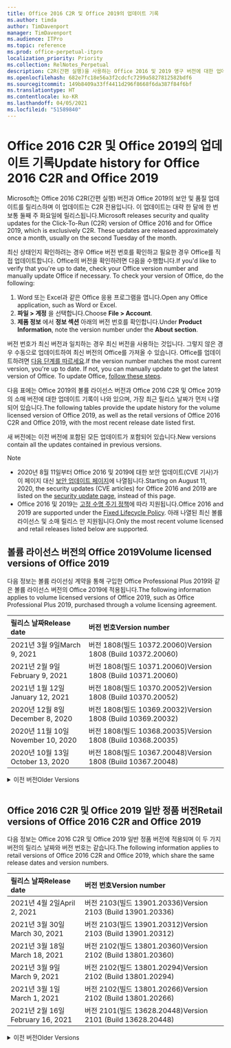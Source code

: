 ```yaml
---
title: Office 2016 C2R 및 Office 2019의 업데이트 기록
ms.author: timda
author: TimDavenport
manager: TimDavenport
ms.audience: ITPro
ms.topic: reference
ms.prod: office-perpetual-itpro
localization_priority: Priority
ms.collection: RelNotes_Perpetual
description: C2R(간편 실행)을 사용하는 Office 2016 및 2019 영구 버전에 대한 업데이트 기록을 IT 전문가에게 제공합니다.
ms.openlocfilehash: 682e7fc18e56a3f2cdcfc7299a5827812582bdf6
ms.sourcegitcommit: 149b8409a33ff4411d296f8668f6da387f84f6bf
ms.translationtype: HT
ms.contentlocale: ko-KR
ms.lasthandoff: 04/05/2021
ms.locfileid: "51589840"
---
```

# <a name="update-history-for-office-2016-c2r-and-office-2019"></a><span data-ttu-id="88dda-103">Office 2016 C2R 및 Office 2019의 업데이트 기록</span><span class="sxs-lookup"><span data-stu-id="88dda-103">Update history for Office 2016 C2R and Office 2019</span></span>

<span data-ttu-id="88dda-p101">Microsoft는 Office 2016 C2R(간편 실행) 버전과 Office 2019의 보안 및 품질 업데이트를 릴리스하며 이 업데이트는 C2R 전용입니다. 이 업데이트는 대략 한 달에 한 번 보통 둘째 주 화요일에 릴리스됩니다.</span><span class="sxs-lookup"><span data-stu-id="88dda-p101">Microsoft releases security and quality updates for the Click-To-Run (C2R) version of Office 2016 and for Office 2019, which is exclusively C2R. These updates are released approximately once a month, usually on the second Tuesday of the month.</span></span>

<span data-ttu-id="88dda-p102">최신 상태인지 확인하려는 경우 Office 버전 번호를 확인하고 필요한 경우 Office를 직접 업데이트합니다. Office의 버전을 확인하려면 다음을 수행합니다.</span><span class="sxs-lookup"><span data-stu-id="88dda-p102">If you'd like to verify that you're up to date, check your Office version number and manually update Office if necessary. To check your version of Office, do the following:</span></span>

  1.    <span data-ttu-id="88dda-108">Word 또는 Excel과 같은 Office 응용 프로그램을 엽니다.</span><span class="sxs-lookup"><span data-stu-id="88dda-108">Open any Office application, such as Word or Excel.</span></span>
  2.    <span data-ttu-id="88dda-109">**파일 > 계정** 을 선택합니다.</span><span class="sxs-lookup"><span data-stu-id="88dda-109">Choose **File > Account**.</span></span>
  3.    <span data-ttu-id="88dda-110">**제품 정보** 에서 **정보 섹션** 아래의 버전 번호를 확인합니다.</span><span class="sxs-lookup"><span data-stu-id="88dda-110">Under **Product Information**, note the version number under the **About section**.</span></span>

<span data-ttu-id="88dda-p103">버전 번호가 최신 버전과 일치하는 경우 최신 버전을 사용하는 것입니다. 그렇지 않은 경우 수동으로 업데이트하여 최신 버전의 Office를 가져올 수 있습니다. Office를 업데이트하려면 [다음 단계를 따르세요](https://support.office.com/article/2ab296f3-7f03-43a2-8e50-46de917611c5).</span><span class="sxs-lookup"><span data-stu-id="88dda-p103">If the version number matches the most current version, you're up to date. If not, you can manually update to get the latest version of Office. To update Office, [follow these steps](https://support.office.com/article/2ab296f3-7f03-43a2-8e50-46de917611c5).</span></span>


<span data-ttu-id="88dda-114">다음 표에는 Office 2019의 볼륨 라이선스 버전과 Office 2016 C2R 및 Office 2019의 소매 버전에 대한 업데이트 기록이 나와 있으며, 가장 최근 릴리스 날짜가 먼저 나열되어 있습니다.</span><span class="sxs-lookup"><span data-stu-id="88dda-114">The following tables provide the update history for the volume licensed version of Office 2019, as well as the retail versions of Office 2016 C2R and Office 2019, with the most recent release date listed first.</span></span>

<span data-ttu-id="88dda-115">새 버전에는 이전 버전에 포함된 모든 업데이트가 포함되어 있습니다.</span><span class="sxs-lookup"><span data-stu-id="88dda-115">New versions contain all the updates contained in previous versions.</span></span>


 > [!NOTE]
> - <span data-ttu-id="88dda-116">2020년 8월 11일부터 Office 2016 및 2019에 대한 보안 업데이트(CVE 기사)가 이 페이지 대신 [ 보안 업데이트 페이지](./microsoft365-apps-security-updates.md)에 나열됩니다.</span><span class="sxs-lookup"><span data-stu-id="88dda-116">Starting on August 11, 2020, the security updates (CVE articles) for Office 2016 and 2019 are listed on the [security update page](./microsoft365-apps-security-updates.md), instead of this page.</span></span> 
> - <span data-ttu-id="88dda-117">Office 2016 및 2019는 [고정 수명 주기 정책](/lifecycle/policies/fixed)에 따라 지원됩니다.</span><span class="sxs-lookup"><span data-stu-id="88dda-117">Office 2016 and 2019 are supported under the [Fixed Lifecycle Policy](/lifecycle/policies/fixed).</span></span> <span data-ttu-id="88dda-118">아래 나열된 최신 볼륨 라이선스 및 소매 릴리스 만 지원됩니다.</span><span class="sxs-lookup"><span data-stu-id="88dda-118">Only the most recent volume licensed and retail releases listed below are supported.</span></span>


## <a name="volume-licensed-versions-of-office-2019"></a><span data-ttu-id="88dda-119">볼륨 라이선스 버전의 Office 2019</span><span class="sxs-lookup"><span data-stu-id="88dda-119">Volume licensed versions of Office 2019</span></span>
<span data-ttu-id="88dda-120">다음 정보는 볼륨 라이선싱 계약을 통해 구입한 Office Professional Plus 2019와 같은 볼륨 라이선스 버전의 Office 2019에 적용됩니다.</span><span class="sxs-lookup"><span data-stu-id="88dda-120">The following information applies to volume licensed versions of Office 2019, such as Office Professional Plus 2019, purchased through a volume licensing agreement.</span></span>

[//]: # (VL 테이블 시작 제거 안 함)


|<span data-ttu-id="88dda-122">**릴리스 날짜**</span><span class="sxs-lookup"><span data-stu-id="88dda-122">**Release date**</span></span>|<span data-ttu-id="88dda-123">**버전 번호**</span><span class="sxs-lookup"><span data-stu-id="88dda-123">**Version number**</span></span>|
|:-----|:-----|
|<span data-ttu-id="88dda-124">2021년 3월 9일</span><span class="sxs-lookup"><span data-stu-id="88dda-124">March 9, 2021</span></span>|<span data-ttu-id="88dda-125">버전 1808(빌드 10372.20060)</span><span class="sxs-lookup"><span data-stu-id="88dda-125">Version 1808 (Build 10372.20060)</span></span>|
|<span data-ttu-id="88dda-126">2021년 2월 9일</span><span class="sxs-lookup"><span data-stu-id="88dda-126">February 9, 2021</span></span>|<span data-ttu-id="88dda-127">버전 1808(빌드 10371.20060)</span><span class="sxs-lookup"><span data-stu-id="88dda-127">Version 1808 (Build 10371.20060)</span></span>|
|<span data-ttu-id="88dda-128">2021년 1월 12일</span><span class="sxs-lookup"><span data-stu-id="88dda-128">January 12, 2021</span></span>|<span data-ttu-id="88dda-129">버전 1808(빌드 10370.20052)</span><span class="sxs-lookup"><span data-stu-id="88dda-129">Version 1808 (Build 10370.20052)</span></span>|
|<span data-ttu-id="88dda-130">2020년 12월 8일</span><span class="sxs-lookup"><span data-stu-id="88dda-130">December 8, 2020</span></span>|<span data-ttu-id="88dda-131">버전 1808(빌드 10369.20032)</span><span class="sxs-lookup"><span data-stu-id="88dda-131">Version 1808 (Build 10369.20032)</span></span>|
|<span data-ttu-id="88dda-132">2020년 11월 10일</span><span class="sxs-lookup"><span data-stu-id="88dda-132">November 10, 2020</span></span>|<span data-ttu-id="88dda-133">버전 1808(빌드 10368.20035)</span><span class="sxs-lookup"><span data-stu-id="88dda-133">Version 1808 (Build 10368.20035)</span></span>|
|<span data-ttu-id="88dda-134">2020년 10월 13일</span><span class="sxs-lookup"><span data-stu-id="88dda-134">October 13, 2020</span></span>|<span data-ttu-id="88dda-135">버전 1808(빌드 10367.20048)</span><span class="sxs-lookup"><span data-stu-id="88dda-135">Version 1808 (Build 10367.20048)</span></span>|


[//]: # (VL TABLE END를 제거하지 마십시오.)

<details>
<summary><span data-ttu-id="88dda-137">이전 버전</span><span class="sxs-lookup"><span data-stu-id="88dda-137">Older Versions</span></span></summary>
 

[//]: # (VL 오래된 테이블 시작)을(를) 제거하지 마십시오.


|<span data-ttu-id="88dda-139">**릴리스 날짜**</span><span class="sxs-lookup"><span data-stu-id="88dda-139">**Release date**</span></span>|<span data-ttu-id="88dda-140">**버전 번호**</span><span class="sxs-lookup"><span data-stu-id="88dda-140">**Version number**</span></span>|
|:-----|:-----|
|<span data-ttu-id="88dda-141">2020년 9월 8일</span><span class="sxs-lookup"><span data-stu-id="88dda-141">September 8, 2020</span></span>|<span data-ttu-id="88dda-142">버전 1808(빌드 10366.20016)</span><span class="sxs-lookup"><span data-stu-id="88dda-142">Version 1808 (Build 10366.20016)</span></span>|
|<span data-ttu-id="88dda-143">2020년 8월 11일</span><span class="sxs-lookup"><span data-stu-id="88dda-143">August 11, 2020</span></span>|<span data-ttu-id="88dda-144">버전 1808(빌드 10364.20059)</span><span class="sxs-lookup"><span data-stu-id="88dda-144">Version 1808 (Build 10364.20059)</span></span>|
|<span data-ttu-id="88dda-145">2020년 7월 14일</span><span class="sxs-lookup"><span data-stu-id="88dda-145">July 14, 2020</span></span>   |<span data-ttu-id="88dda-146">버전 1808(빌드 10363.20015)</span><span class="sxs-lookup"><span data-stu-id="88dda-146">Version 1808 (Build 10363.20015)</span></span>  |
|<span data-ttu-id="88dda-147">2020년 6월 9일</span><span class="sxs-lookup"><span data-stu-id="88dda-147">June 9, 2020</span></span>   |<span data-ttu-id="88dda-148">버전 1808(빌드 10361.20002)</span><span class="sxs-lookup"><span data-stu-id="88dda-148">Version 1808 (Build 10361.20002)</span></span>  |
|<span data-ttu-id="88dda-149">2020년 5월 12일</span><span class="sxs-lookup"><span data-stu-id="88dda-149">May 12, 2020</span></span>   |<span data-ttu-id="88dda-150">버전 1808(빌드 10359.20023)</span><span class="sxs-lookup"><span data-stu-id="88dda-150">Version 1808 (Build 10359.20023)</span></span>  |
|<span data-ttu-id="88dda-151">2020년 4월 14일</span><span class="sxs-lookup"><span data-stu-id="88dda-151">April 14, 2020</span></span>   |<span data-ttu-id="88dda-152">버전 1808(빌드 10358.20061)</span><span class="sxs-lookup"><span data-stu-id="88dda-152">Version 1808 (Build 10358.20061)</span></span>  |
|<span data-ttu-id="88dda-153">2020년 3월 10일</span><span class="sxs-lookup"><span data-stu-id="88dda-153">March 10, 2020</span></span>   |<span data-ttu-id="88dda-154">버전 1808 (빌드 10357.20081)</span><span class="sxs-lookup"><span data-stu-id="88dda-154">Version 1808 (Build 10357.20081)</span></span>  |
|<span data-ttu-id="88dda-155">2020년 2월 11일</span><span class="sxs-lookup"><span data-stu-id="88dda-155">February 11, 2020</span></span>   |<span data-ttu-id="88dda-156">버전 1808 (빌드 10356.20006)</span><span class="sxs-lookup"><span data-stu-id="88dda-156">Version 1808 (Build 10356.20006)</span></span>  |


[//]: # (VL 오래된 테이블 종료)를 제거하지 마십시오.

</details>


<br/>

## <a name="retail-versions-of-office-2016-c2r-and-office-2019"></a><span data-ttu-id="88dda-158">Office 2016 C2R 및 Office 2019 일반 정품 버전</span><span class="sxs-lookup"><span data-stu-id="88dda-158">Retail versions of Office 2016 C2R and Office 2019</span></span>
<span data-ttu-id="88dda-159">다음 정보는 Office 2016 C2R 및 Office 2019 일반 정품 버전에 적용되며 이 두 가지 버전의 릴리스 날짜와 버전 번호는 같습니다.</span><span class="sxs-lookup"><span data-stu-id="88dda-159">The following information applies to retail versions of Office 2016 C2R and Office 2019, which share the same release dates and version numbers.</span></span>

[//]: # (VL 테이블 시작 제거 안 함)


|<span data-ttu-id="88dda-161">**릴리스 날짜**</span><span class="sxs-lookup"><span data-stu-id="88dda-161">**Release date**</span></span>|<span data-ttu-id="88dda-162">**버전 번호**</span><span class="sxs-lookup"><span data-stu-id="88dda-162">**Version number**</span></span>|
|:-----|:-----|
|<span data-ttu-id="88dda-163">2021년 4월 2일</span><span class="sxs-lookup"><span data-stu-id="88dda-163">April 2, 2021</span></span>|<span data-ttu-id="88dda-164">버전 2103(빌드 13901.20336)</span><span class="sxs-lookup"><span data-stu-id="88dda-164">Version 2103 (Build 13901.20336)</span></span>|
|<span data-ttu-id="88dda-165">2021년 3월 30일</span><span class="sxs-lookup"><span data-stu-id="88dda-165">March 30, 2021</span></span>|<span data-ttu-id="88dda-166">버전 2103(빌드 13901.20312)</span><span class="sxs-lookup"><span data-stu-id="88dda-166">Version 2103 (Build 13901.20312)</span></span>|
|<span data-ttu-id="88dda-167">2021년 3월 18일</span><span class="sxs-lookup"><span data-stu-id="88dda-167">March 18, 2021</span></span>|<span data-ttu-id="88dda-168">버전 2102(빌드 13801.20360)</span><span class="sxs-lookup"><span data-stu-id="88dda-168">Version 2102 (Build 13801.20360)</span></span>|
|<span data-ttu-id="88dda-169">2021년 3월 9일</span><span class="sxs-lookup"><span data-stu-id="88dda-169">March 9, 2021</span></span>|<span data-ttu-id="88dda-170">버전 2102(빌드 13801.20294)</span><span class="sxs-lookup"><span data-stu-id="88dda-170">Version 2102 (Build 13801.20294)</span></span>|
|<span data-ttu-id="88dda-171">2021년 3월 1일</span><span class="sxs-lookup"><span data-stu-id="88dda-171">March 1, 2021</span></span>|<span data-ttu-id="88dda-172">버전 2102(빌드 13801.20266)</span><span class="sxs-lookup"><span data-stu-id="88dda-172">Version 2102 (Build 13801.20266)</span></span>|
|<span data-ttu-id="88dda-173">2021년 2월 16일</span><span class="sxs-lookup"><span data-stu-id="88dda-173">February 16, 2021</span></span>|<span data-ttu-id="88dda-174">버전 2101(빌드 13628.20448)</span><span class="sxs-lookup"><span data-stu-id="88dda-174">Version 2101 (Build 13628.20448)</span></span>|


[//]: # (VL 테이블 시작 제거 안 함)

<details>
<summary><span data-ttu-id="88dda-176">이전 버전</span><span class="sxs-lookup"><span data-stu-id="88dda-176">Older Versions</span></span></summary>
 

[//]: # (VL 테이블 시작 제거 안 함)


|<span data-ttu-id="88dda-178">**릴리스 날짜**</span><span class="sxs-lookup"><span data-stu-id="88dda-178">**Release date**</span></span>|<span data-ttu-id="88dda-179">**버전 번호**</span><span class="sxs-lookup"><span data-stu-id="88dda-179">**Version number**</span></span>|
|:-----|:-----|
|<span data-ttu-id="88dda-180">2021년 2월 9일</span><span class="sxs-lookup"><span data-stu-id="88dda-180">February 9, 2021</span></span>|<span data-ttu-id="88dda-181">버전 2101(빌드 13628.20380)</span><span class="sxs-lookup"><span data-stu-id="88dda-181">Version 2101 (Build 13628.20380)</span></span>|
|<span data-ttu-id="88dda-182">2021년 1월 26일</span><span class="sxs-lookup"><span data-stu-id="88dda-182">January 26, 2021</span></span>|<span data-ttu-id="88dda-183">버전 2101(빌드 13628.20274)</span><span class="sxs-lookup"><span data-stu-id="88dda-183">Version 2101 (Build 13628.20274)</span></span>|
|<span data-ttu-id="88dda-184">2021년 1월 21일</span><span class="sxs-lookup"><span data-stu-id="88dda-184">January 21, 2021</span></span>|<span data-ttu-id="88dda-185">버전 2012(빌드 13530.20440)</span><span class="sxs-lookup"><span data-stu-id="88dda-185">Version 2012 (Build 13530.20440)</span></span>|
|<span data-ttu-id="88dda-186">2021년 1월 12일</span><span class="sxs-lookup"><span data-stu-id="88dda-186">January 12, 2021</span></span>|<span data-ttu-id="88dda-187">버전 2012(빌드 13530.20376)</span><span class="sxs-lookup"><span data-stu-id="88dda-187">Version 2012 (Build 13530.20376)</span></span>|
|<span data-ttu-id="88dda-188">2021년 1월 5일</span><span class="sxs-lookup"><span data-stu-id="88dda-188">January 5, 2021</span></span>|<span data-ttu-id="88dda-189">버전 2012(빌드 13530.20316)</span><span class="sxs-lookup"><span data-stu-id="88dda-189">Version 2012 (Build 13530.20316)</span></span>|
|<span data-ttu-id="88dda-190">2020년 12월 21일</span><span class="sxs-lookup"><span data-stu-id="88dda-190">December 21, 2020</span></span>|<span data-ttu-id="88dda-191">버전 2011(빌드 13426.20404)</span><span class="sxs-lookup"><span data-stu-id="88dda-191">Version 2011 (Build 13426.20404)</span></span>|
|<span data-ttu-id="88dda-192">2020년 12월 8일</span><span class="sxs-lookup"><span data-stu-id="88dda-192">December 8, 2020</span></span>|<span data-ttu-id="88dda-193">버전 2011(빌드 13426.20332)</span><span class="sxs-lookup"><span data-stu-id="88dda-193">Version 2011 (Build 13426.20332)</span></span>|
|<span data-ttu-id="88dda-194">2020년 12월 2일</span><span class="sxs-lookup"><span data-stu-id="88dda-194">December 2, 2020</span></span>|<span data-ttu-id="88dda-195">버전 2011(빌드 13426.20308)</span><span class="sxs-lookup"><span data-stu-id="88dda-195">Version 2011 (Build 13426.20308)</span></span>|
|<span data-ttu-id="88dda-196">2020년 11월 30일</span><span class="sxs-lookup"><span data-stu-id="88dda-196">November 30, 2020</span></span>|<span data-ttu-id="88dda-197">버전 2011(빌드 13426.20294)</span><span class="sxs-lookup"><span data-stu-id="88dda-197">Version 2011 (Build 13426.20294)</span></span>|
|<span data-ttu-id="88dda-198">2020년 11월 23일</span><span class="sxs-lookup"><span data-stu-id="88dda-198">November 23, 2020</span></span>|<span data-ttu-id="88dda-199">버전 2011(빌드 13426.20274)</span><span class="sxs-lookup"><span data-stu-id="88dda-199">Version 2011 (Build 13426.20274)</span></span>|
|<span data-ttu-id="88dda-200">2020년 11월 17일</span><span class="sxs-lookup"><span data-stu-id="88dda-200">November 17, 2020</span></span>|<span data-ttu-id="88dda-201">버전 2010(빌드 13328.20408)</span><span class="sxs-lookup"><span data-stu-id="88dda-201">Version 2010 (Build 13328.20408)</span></span>|
|<span data-ttu-id="88dda-202">2020년 11월 10일</span><span class="sxs-lookup"><span data-stu-id="88dda-202">November 10, 2020</span></span>|<span data-ttu-id="88dda-203">버전 2010(빌드 13328.20356)</span><span class="sxs-lookup"><span data-stu-id="88dda-203">Version 2010 (Build 13328.20356)</span></span>|
|<span data-ttu-id="88dda-204">2020년 10월 27일</span><span class="sxs-lookup"><span data-stu-id="88dda-204">October 27, 2020</span></span>|<span data-ttu-id="88dda-205">버전 2010(빌드 13328.20292)</span><span class="sxs-lookup"><span data-stu-id="88dda-205">Version 2010 (Build 13328.20292)</span></span>|
|<span data-ttu-id="88dda-206">2020년 10월 21일</span><span class="sxs-lookup"><span data-stu-id="88dda-206">October 21, 2020</span></span>|<span data-ttu-id="88dda-207">버전 2009(빌드 13231.20418)</span><span class="sxs-lookup"><span data-stu-id="88dda-207">Version 2009 (Build 13231.20418)</span></span>|
|<span data-ttu-id="88dda-208">2020년 10월 13일</span><span class="sxs-lookup"><span data-stu-id="88dda-208">October 13, 2020</span></span>|<span data-ttu-id="88dda-209">버전 2009(빌드 13231.20390)</span><span class="sxs-lookup"><span data-stu-id="88dda-209">Version 2009 (Build 13231.20390)</span></span>|
|<span data-ttu-id="88dda-210">2020년 10월 8일</span><span class="sxs-lookup"><span data-stu-id="88dda-210">October 8, 2020</span></span>|<span data-ttu-id="88dda-211">버전 2009(빌드 13231.20368)</span><span class="sxs-lookup"><span data-stu-id="88dda-211">Version 2009 (Build 13231.20368)</span></span>|
|<span data-ttu-id="88dda-212">2020년 9월 28일</span><span class="sxs-lookup"><span data-stu-id="88dda-212">September 28, 2020</span></span>|<span data-ttu-id="88dda-213">버전 2009(빌드 13231.20262)</span><span class="sxs-lookup"><span data-stu-id="88dda-213">Version 2009 (Build 13231.20262)</span></span>|
|<span data-ttu-id="88dda-214">2020년 9월 22일</span><span class="sxs-lookup"><span data-stu-id="88dda-214">September 22, 2020</span></span>|<span data-ttu-id="88dda-215">버전 2008(빌드 13127.20508)</span><span class="sxs-lookup"><span data-stu-id="88dda-215">Version 2008 (Build 13127.20508)</span></span>|
|<span data-ttu-id="88dda-216">2020년 9월 9일</span><span class="sxs-lookup"><span data-stu-id="88dda-216">September 9, 2020</span></span>|<span data-ttu-id="88dda-217">버전 2008(빌드 13127.20408)</span><span class="sxs-lookup"><span data-stu-id="88dda-217">Version 2008 (Build 13127.20408)</span></span>|
|<span data-ttu-id="88dda-218">2020년 8월 31일</span><span class="sxs-lookup"><span data-stu-id="88dda-218">August 31, 2020</span></span>|<span data-ttu-id="88dda-219">버전 2008(빌드 13127.20296)</span><span class="sxs-lookup"><span data-stu-id="88dda-219">Version 2008 (Build 13127.20296)</span></span>|
|<span data-ttu-id="88dda-220">2020년 8월 25일</span><span class="sxs-lookup"><span data-stu-id="88dda-220">August 25, 2020</span></span>|<span data-ttu-id="88dda-221">버전 2007(빌드 13029.20460)</span><span class="sxs-lookup"><span data-stu-id="88dda-221">Version 2007 (Build 13029.20460)</span></span>|
|<span data-ttu-id="88dda-222">2020년 8월 11일</span><span class="sxs-lookup"><span data-stu-id="88dda-222">August 11, 2020</span></span>|<span data-ttu-id="88dda-223">버전 2007(빌드 13029.20344)</span><span class="sxs-lookup"><span data-stu-id="88dda-223">Version 2007 (Build 13029.20344)</span></span>|
|<span data-ttu-id="88dda-224">2020년 7월 30일</span><span class="sxs-lookup"><span data-stu-id="88dda-224">July 30, 2020</span></span>|<span data-ttu-id="88dda-225">버전 2007(빌드 13029.20308)</span><span class="sxs-lookup"><span data-stu-id="88dda-225">Version 2007 (Build 13029.20308)</span></span>  |
|<span data-ttu-id="88dda-226">2020년 7월 28일</span><span class="sxs-lookup"><span data-stu-id="88dda-226">July 28, 2020</span></span>|<span data-ttu-id="88dda-227">버전 2006(빌드 13001.20498)</span><span class="sxs-lookup"><span data-stu-id="88dda-227">Version 2006 (Build 13001.20498)</span></span>  |
|<span data-ttu-id="88dda-228">2020년 7월 14일</span><span class="sxs-lookup"><span data-stu-id="88dda-228">July 14, 2020</span></span>|<span data-ttu-id="88dda-229">버전 2006(빌드 13001.20384)</span><span class="sxs-lookup"><span data-stu-id="88dda-229">Version 2006 (Build 13001.20384)</span></span>  |
|<span data-ttu-id="88dda-230">2020년 6월 30일</span><span class="sxs-lookup"><span data-stu-id="88dda-230">June 30, 2020</span></span>|<span data-ttu-id="88dda-231">버전 2006(빌드 13001.20266)</span><span class="sxs-lookup"><span data-stu-id="88dda-231">Version 2006 (Build 13001.20266)</span></span>  |
|<span data-ttu-id="88dda-232">2020년 6월 24일</span><span class="sxs-lookup"><span data-stu-id="88dda-232">June 24, 2020</span></span>|<span data-ttu-id="88dda-233">버전 2005(빌드 12827.20470)</span><span class="sxs-lookup"><span data-stu-id="88dda-233">Version 2005 (Build 12827.20470)</span></span>  |
|<span data-ttu-id="88dda-234">2020년 6월 9일</span><span class="sxs-lookup"><span data-stu-id="88dda-234">June 9, 2020</span></span>|<span data-ttu-id="88dda-235">버전 2005(빌드 12827.20336)</span><span class="sxs-lookup"><span data-stu-id="88dda-235">Version 2005 (Build 12827.20336)</span></span>  |
|<span data-ttu-id="88dda-236">2020년 6월 2일</span><span class="sxs-lookup"><span data-stu-id="88dda-236">June 2, 2020</span></span>|<span data-ttu-id="88dda-237">버전 2005(빌드 12827.20268)</span><span class="sxs-lookup"><span data-stu-id="88dda-237">Version 2005 (Build 12827.20268)</span></span>  |
|<span data-ttu-id="88dda-238">2020년 5월 21일</span><span class="sxs-lookup"><span data-stu-id="88dda-238">May 21, 2020</span></span>|<span data-ttu-id="88dda-239">버전 2004(빌드 12730.20352)</span><span class="sxs-lookup"><span data-stu-id="88dda-239">Version 2004 (Build 12730.20352)</span></span>  |
|<span data-ttu-id="88dda-240">2020년 5월 12일</span><span class="sxs-lookup"><span data-stu-id="88dda-240">May 12, 2020</span></span>|<span data-ttu-id="88dda-241">버전 2004(버전 12730.20270)</span><span class="sxs-lookup"><span data-stu-id="88dda-241">Version 2004 (Build 12730.20270)</span></span>  |
|<span data-ttu-id="88dda-242">2020년 5월 4일</span><span class="sxs-lookup"><span data-stu-id="88dda-242">May 4, 2020</span></span>|<span data-ttu-id="88dda-243">버전 2004(빌드 12730.20250)</span><span class="sxs-lookup"><span data-stu-id="88dda-243">Version 2004 (Build 12730.20250)</span></span>  |
|<span data-ttu-id="88dda-244">2020년 4월 29일</span><span class="sxs-lookup"><span data-stu-id="88dda-244">April 29, 2020</span></span>|<span data-ttu-id="88dda-245">버전 2004(빌드 12730.20236)</span><span class="sxs-lookup"><span data-stu-id="88dda-245">Version 2004 (Build 12730.20236)</span></span>  |
|<span data-ttu-id="88dda-246">2020년 4월 15일</span><span class="sxs-lookup"><span data-stu-id="88dda-246">April 15, 2020</span></span>|<span data-ttu-id="88dda-247">버전 2003(빌드 12624.20466)</span><span class="sxs-lookup"><span data-stu-id="88dda-247">Version 2003 (Build 12624.20466)</span></span>  |
|<span data-ttu-id="88dda-248">2020년 4월 14일</span><span class="sxs-lookup"><span data-stu-id="88dda-248">April 14, 2020</span></span>|<span data-ttu-id="88dda-249">버전 2003(빌드 12624.20442)</span><span class="sxs-lookup"><span data-stu-id="88dda-249">Version 2003 (Build 12624.20442)</span></span>  |
|<span data-ttu-id="88dda-250">2020년 3월 31일</span><span class="sxs-lookup"><span data-stu-id="88dda-250">March 31, 2020</span></span>|<span data-ttu-id="88dda-251">버전 2003(빌드 12624.20382)</span><span class="sxs-lookup"><span data-stu-id="88dda-251">Version 2003 (Build 12624.20382)</span></span>  |
|<span data-ttu-id="88dda-252">2020년 3월 25일</span><span class="sxs-lookup"><span data-stu-id="88dda-252">March 25, 2020</span></span>|<span data-ttu-id="88dda-253">버전 2003 (빌드 12624.20320)</span><span class="sxs-lookup"><span data-stu-id="88dda-253">Version 2003 (Build 12624.20320)</span></span>  |
|<span data-ttu-id="88dda-254">2020년 3월 10일</span><span class="sxs-lookup"><span data-stu-id="88dda-254">March 10, 2020</span></span>|<span data-ttu-id="88dda-255">버전 2002 (빌드 12527.20278)</span><span class="sxs-lookup"><span data-stu-id="88dda-255">Version 2002 (Build 12527.20278)</span></span>  |
|<span data-ttu-id="88dda-256">2020년 3월 1일</span><span class="sxs-lookup"><span data-stu-id="88dda-256">March 1, 2020</span></span>   |<span data-ttu-id="88dda-257">버전 2002 (빌드 12527.20242)</span><span class="sxs-lookup"><span data-stu-id="88dda-257">Version 2002 (Build 12527.20242)</span></span>  |


[//]: # (VL 테이블 종료제거 안 함)


</details>